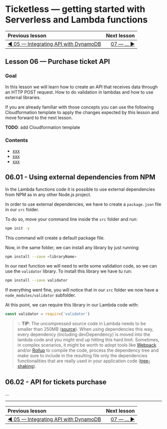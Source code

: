 # Ticketless — getting started with Serverless and Lambda functions

| Previous lesson  | Next lesson      |
| :--------------- | ---------------: |
| [◀︎ 05 — Integrating API with DynamoDB](../05-api-with-dynamodb)| [07 — ... ▶︎](../) |


## Lesson 06 — Purchase ticket API


### Goal

In this lesson we will learn how to create an API that receives data through an HTTP POST request. How to do validation in lambdas and how to use external libraries.

If you are already familiar with those concepts you can use the following Cloudformation template to apply the changes expected by this lesson and move forward to the next lesson.

**TODO**: add Cloudformation template


### Contents

- [xxx](#xxx)
- [xxx](#xxx)
- [xxx](#xxx)


## 06.01 - Using external dependencies from NPM

In the Lambda functions code it is possible to use external dependencies from NPM as in any other Node.js project.

In order to use external dependencies, we have to create a `package.json` file in our `src` folder.

To do so, move your command line inside the `src` folder and run:

```bash
npm init -y
```

This command will create a default package file.

Now, in the same folder, we can install any library by just running:

```bash
npm install --save <libraryName>
```

In our next function we will need to write some validation code, so we can use the `validator` library. To install this library we have tu run:

```bash
npm install --save validator
```

If everything went fine, you will notice that in our `src` folder we now have a `node_modules/validator` subfolder.

At this point, we can require this library in our Lambda code with:

```javascript
const validator = require('validator')
```

> 💡 **TIP**: The uncompressed source code in Lambda needs to be smaller than 250MB ([source](http://docs.aws.amazon.com/lambda/latest/dg/limits.html)). When using dependencies this way, every dependency (including devDependency) is moved into the lambda code and you might end up hitting this hard limit. Sometimes, in complex scenarios, it might be worth to adopt tools like [Webpack](https://webpack.js.org) and/or [Rollup](https://rollupjs.org/) to compile the code, process the dependency tree and make sure to include in the resulting file only the dependencies functionalities that are really used in your application code ([tree-shaking](https://webpack.js.org/guides/tree-shaking/)).


## 06.02 - API for tickets purchase

...


---

| Previous lesson  | Next lesson      |
| :--------------- | ---------------: |
| [◀︎ 05 — Integrating API with DynamoDB](../05-api-with-dynamodb)| [07 — ... ▶︎](../) |
